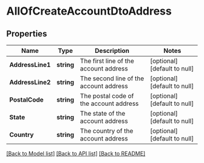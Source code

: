 # AllOfCreateAccountDtoAddress

## Properties
Name | Type | Description | Notes
------------ | ------------- | ------------- | -------------
**AddressLine1** | **string** | The first line of the account address | [optional] [default to null]
**AddressLine2** | **string** | The second line of the account address | [optional] [default to null]
**PostalCode** | **string** | The postal code of the account address | [optional] [default to null]
**State** | **string** | The state of the account address | [optional] [default to null]
**Country** | **string** | The country of the account address | [optional] [default to null]

[[Back to Model list]](../README.md#documentation-for-models) [[Back to API list]](../README.md#documentation-for-api-endpoints) [[Back to README]](../README.md)

